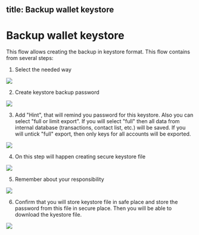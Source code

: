 title: Backup wallet keystore
---

# Backup wallet keystore

This flow allows creating the backup in keystore format. This flow contains from several steps:

1. Select the needed way

<img src="/images/backup_keystore/backup_keystore_1.png">

2. Create keystore backup password

<img src="/images/backup_keystore/backup_keystore_2.png">

3. Add "Hint", that will remind you password for this keystore. Also you can select "full or limit export". If you will select "full" then all data from internal database (transactions, contact list, etc.) will be saved. If you will untick "full" export, then only keys for all accounts will be exported.

<img src="/images/backup_keystore/backup_keystore_3.png">

4. On this step will happen creating secure keystore file

<img src="/images/backup_keystore/backup_keystore_4.png">

5. Remember about your responsibility

<img src="/images/backup_keystore/backup_keystore_5.png">

6. Confirm that you will store keystore file in safe place and store the password from this file in secure place. Then you will be able to download the kyestore file.

<img src="/images/backup_keystore/backup_keystore_6.png">
